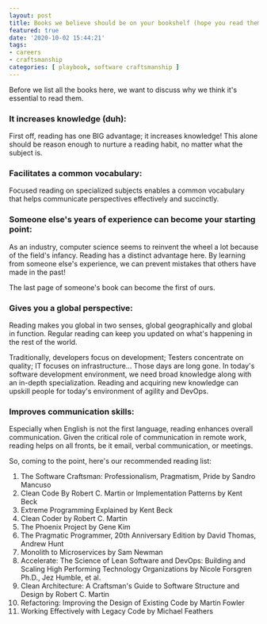 ```yaml
---
layout: post
title: Books we believe should be on your bookshelf (hope you read them too!)
featured: true
date: '2020-10-02 15:44:21'
tags:
- careers
- craftsmanship
categories: [ playbook, software craftsmanship ]
---
```


Before we list all the books here, we want to discuss why we think it's essential to read them.

### It increases knowledge (duh):

First off, reading has one BIG advantage; it increases knowledge! This alone should be reason enough to nurture a reading habit, no matter what the subject is.

### Facilitates a common vocabulary:

Focused reading on specialized subjects enables a common vocabulary that helps communicate perspectives effectively and succinctly.

### Someone else's years of experience can become your starting point:

As an industry, computer science seems to reinvent the wheel a lot because of the field's infancy. Reading has a distinct advantage here. By learning from someone else's experience, we can prevent mistakes that others have made in the past!

The last page of someone's book can become the first of ours.

### Gives you a global perspective:

Reading makes you global in two senses, global geographically and global in function. Regular reading can keep you updated on what's happening in the rest of the world.

Traditionally, developers focus on development; Testers concentrate on quality; IT focuses on infrastructure... Those days are long gone. In today's software development environment, we need broad knowledge along with an in-depth specialization. Reading and acquiring new knowledge can upskill people for today's environment of agility and DevOps.

### Improves communication skills:

Especially when English is not the first language, reading enhances overall communication. Given the critical role of communication in remote work, reading helps on all fronts, be it email, verbal communication, or meetings.

So, coming to the point, here's our recommended reading list:

1. The Software Craftsman: Professionalism, Pragmatism, Pride by Sandro Mancuso
2. Clean Code By Robert C. Martin or Implementation Patterns by Kent Beck
3. Extreme Programming Explained by Kent Beck
4. Clean Coder by Robert C. Martin
5. The Phoenix Project by Gene Kim
6. The Pragmatic Programmer, 20th Anniversary Edition by David Thomas, Andrew Hunt
7. Monolith to Microservices by Sam Newman
8. Accelerate: The Science of Lean Software and DevOps: Building and Scaling High Performing Technology Organizations by Nicole Forsgren Ph.D., Jez Humble, et al.
9. Clean Architecture: A Craftsman's Guide to Software Structure and Design by Robert C. Martin
10. Refactoring: Improving the Design of Existing Code by Martin Fowler
11. Working Effectively with Legacy Code by Michael Feathers

